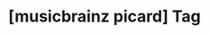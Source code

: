 ---
article_id: 0
description: List of articles under [musicbrainz picard] tag.
image: http://huntingbears.com.ve/static/img/site/mstile-310x310.png
layout: tag
slug: musicbrainz-picard
title: '[musicbrainz picard] Tag'
---